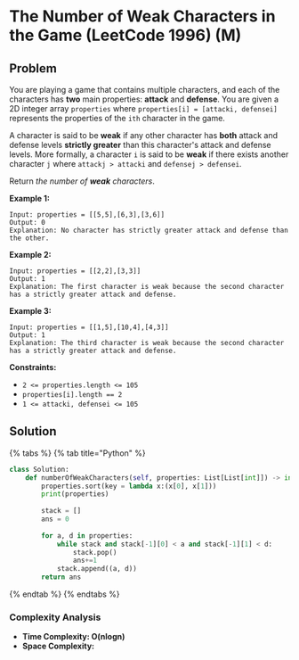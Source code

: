 # The Number of Weak Characters in the Game \(LeetCode 1996\) \(M\)

## Problem

You are playing a game that contains multiple characters, and each of the characters has **two** main properties: **attack** and **defense**. You are given a 2D integer array `properties` where `properties[i] = [attacki, defensei]` represents the properties of the `ith` character in the game.

A character is said to be **weak** if any other character has **both** attack and defense levels **strictly greater** than this character's attack and defense levels. More formally, a character `i` is said to be **weak** if there exists another character `j` where `attackj > attacki` and `defensej > defensei`.

Return _the number of **weak** characters_.

**Example 1:**

```text
Input: properties = [[5,5],[6,3],[3,6]]
Output: 0
Explanation: No character has strictly greater attack and defense than the other.
```

**Example 2:**

```text
Input: properties = [[2,2],[3,3]]
Output: 1
Explanation: The first character is weak because the second character has a strictly greater attack and defense.
```

**Example 3:**

```text
Input: properties = [[1,5],[10,4],[4,3]]
Output: 1
Explanation: The third character is weak because the second character has a strictly greater attack and defense.
```

**Constraints:**

* `2 <= properties.length <= 105`
* `properties[i].length == 2`
* `1 <= attacki, defensei <= 105`

## Solution 

{% tabs %}
{% tab title="Python" %}
```python
class Solution:
    def numberOfWeakCharacters(self, properties: List[List[int]]) -> int:
        properties.sort(key = lambda x:(x[0], x[1]))
        print(properties)
        
        stack = []
        ans = 0
        
        for a, d in properties:
            while stack and stack[-1][0] < a and stack[-1][1] < d:
                stack.pop()
                ans+=1
            stack.append((a, d))
        return ans
```
{% endtab %}
{% endtabs %}

### Complexity Analysis

* **Time Complexity: O\(nlogn\)**
* **Space Complexity:** 


